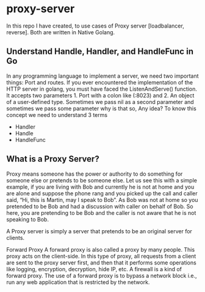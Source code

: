 # proxy-server

In this repo I have created, to use cases of Proxy server [loadbalancer, reverse]. Both are written in Native Golang.

## Understand Handle, Handler, and HandleFunc in Go
In any programming language to implement a server, we need two important things: Port and routes.
If you ever encountered the implementation of the HTTP server in golang, you must have faced the ListenAndServe() function. It accepts two parameters 1. Port with a colon like (:8023) and 2. An object of a user-defined type. Sometimes we pass nil as a second parameter and sometimes we pass some parameter why is that so, Any idea?
To know this concept we need to understand 3 terms
- Handler
- Handle
- HandleFunc

## What is a Proxy Server?
Proxy means someone has the power or authority to do something for someone else or pretends to be someone else. Let us see this with a simple example, if you are living with Bob and currently he is not at home and you are alone and suppose the phone rang and you picked up the call and caller said, “Hi, this is Martin, may I speak to Bob”. As Bob was not at home so you pretended to be Bob and had a discussion with caller on behalf of Bob. So here, you are pretending to be Bob and the caller is not aware that he is not speaking to Bob.

A Proxy server is simply a server that pretends to be an original server for clients.

Forward Proxy
A forward proxy is also called a proxy by many people. This proxy acts on the client-side. In this type of proxy, all requests from a client are sent to the proxy server first, and then that it performs some operations like logging, encryption, decryption, hide IP, etc. A firewall is a kind of forward proxy.
The use of a forward proxy is to bypass a network block i.e., run any web application that is restricted by the network.

